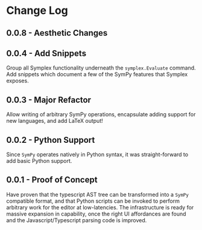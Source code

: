 # Change Log

## 0.0.8 - Aesthetic Changes


## 0.0.4 - Add Snippets

Group all Symplex functionality underneath the `symplex.Evaluate` command.  Add snippets which document a few of the SymPy features that Symplex exposes. 


## 0.0.3 - Major Refactor

Allow writing of arbitrary SymPy operations, encapsulate adding support for new languages, and add LaTeX output!


## 0.0.2 - Python Support

Since `SymPy` operates natively in Python syntax, it was straight-forward to add basic Python support.


## 0.0.1 - Proof of Concept

Have proven that the typescript AST tree can be transformed into a `SymPy` compatible format, and that Python scripts can be invoked to perform arbitrary work for the editor at low-latencies.  The infrastructure is ready for massive expansion in capability, once the right UI affordances are found and the Javascript/Typescript parsing code is improved.
